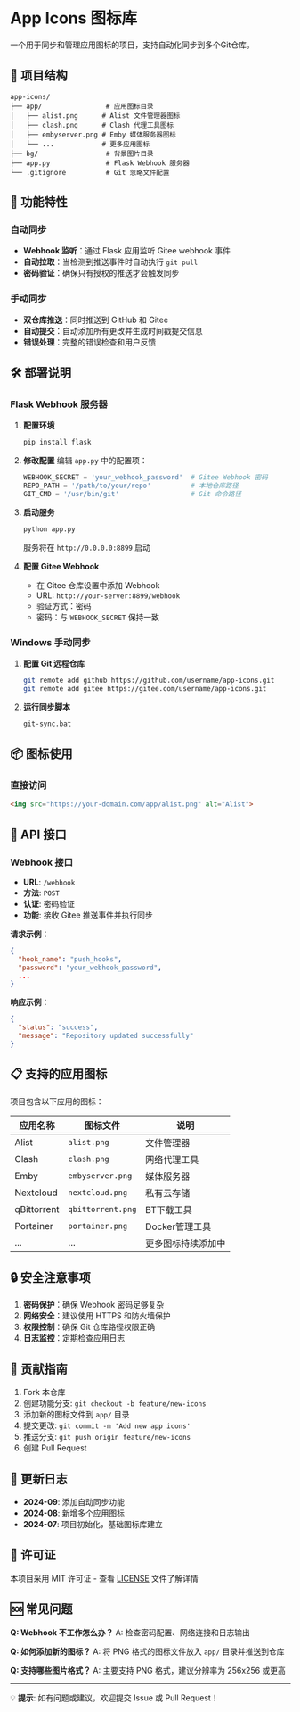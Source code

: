 # App Icons 图标库

一个用于同步和管理应用图标的项目，支持自动化同步到多个Git仓库。

## 📁 项目结构

```
app-icons/
├── app/                # 应用图标目录
│   ├── alist.png      # Alist 文件管理器图标
│   ├── clash.png      # Clash 代理工具图标
│   ├── embyserver.png # Emby 媒体服务器图标
│   └── ...            # 更多应用图标
├── bg/                 # 背景图片目录
├── app.py              # Flask Webhook 服务器
└── .gitignore          # Git 忽略文件配置
```

## 🚀 功能特性

### 自动同步
- **Webhook 监听**：通过 Flask 应用监听 Gitee webhook 事件
- **自动拉取**：当检测到推送事件时自动执行 `git pull`
- **密码验证**：确保只有授权的推送才会触发同步

### 手动同步
- **双仓库推送**：同时推送到 GitHub 和 Gitee
- **自动提交**：自动添加所有更改并生成时间戳提交信息
- **错误处理**：完整的错误检查和用户反馈

## 🛠️ 部署说明

### Flask Webhook 服务器

1. **配置环境**
   ```bash
   pip install flask
   ```

2. **修改配置**
   编辑 `app.py` 中的配置项：
   ```python
   WEBHOOK_SECRET = 'your_webhook_password'  # Gitee Webhook 密码
   REPO_PATH = '/path/to/your/repo'          # 本地仓库路径
   GIT_CMD = '/usr/bin/git'                  # Git 命令路径
   ```

3. **启动服务**
   ```bash
   python app.py
   ```
   服务将在 `http://0.0.0.0:8899` 启动

4. **配置 Gitee Webhook**
   - 在 Gitee 仓库设置中添加 Webhook
   - URL: `http://your-server:8899/webhook`
   - 验证方式：密码
   - 密码：与 `WEBHOOK_SECRET` 保持一致

### Windows 手动同步

1. **配置 Git 远程仓库**
   ```bash
   git remote add github https://github.com/username/app-icons.git
   git remote add gitee https://gitee.com/username/app-icons.git
   ```

2. **运行同步脚本**
   ```bash
   git-sync.bat
   ```

## 📦 图标使用

### 直接访问
```html
<img src="https://your-domain.com/app/alist.png" alt="Alist">
```

## 🔧 API 接口

### Webhook 接口
- **URL**: `/webhook`
- **方法**: `POST`
- **认证**: 密码验证
- **功能**: 接收 Gitee 推送事件并执行同步

**请求示例**：
```json
{
  "hook_name": "push_hooks",
  "password": "your_webhook_password",
  ...
}
```

**响应示例**：
```json
{
  "status": "success",
  "message": "Repository updated successfully"
}
```

## 📋 支持的应用图标

项目包含以下应用的图标：

| 应用名称 | 图标文件 | 说明 |
|---------|---------|------|
| Alist | `alist.png` | 文件管理器 |
| Clash | `clash.png` | 网络代理工具 |
| Emby | `embyserver.png` | 媒体服务器 |
| Nextcloud | `nextcloud.png` | 私有云存储 |
| qBittorrent | `qbittorrent.png` | BT下载工具 |
| Portainer | `portainer.png` | Docker管理工具 |
| ... | ... | 更多图标持续添加中 |

## 🔒 安全注意事项

1. **密码保护**：确保 Webhook 密码足够复杂
2. **网络安全**：建议使用 HTTPS 和防火墙保护
3. **权限控制**：确保 Git 仓库路径权限正确
4. **日志监控**：定期检查应用日志

## 🤝 贡献指南

1. Fork 本仓库
2. 创建功能分支: `git checkout -b feature/new-icons`
3. 添加新的图标文件到 `app/` 目录
4. 提交更改: `git commit -m 'Add new app icons'`
5. 推送分支: `git push origin feature/new-icons`
6. 创建 Pull Request

## 📝 更新日志

- **2024-09**: 添加自动同步功能
- **2024-08**: 新增多个应用图标
- **2024-07**: 项目初始化，基础图标库建立

## 📄 许可证

本项目采用 MIT 许可证 - 查看 [LICENSE](LICENSE) 文件了解详情

## 🆘 常见问题

**Q: Webhook 不工作怎么办？**
A: 检查密码配置、网络连接和日志输出

**Q: 如何添加新的图标？**
A: 将 PNG 格式的图标文件放入 `app/` 目录并推送到仓库

**Q: 支持哪些图片格式？**
A: 主要支持 PNG 格式，建议分辨率为 256x256 或更高

---

💡 **提示**: 如有问题或建议，欢迎提交 Issue 或 Pull Request！